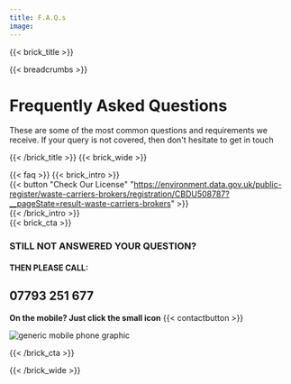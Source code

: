 ```yaml
---
title: F.A.Q.s
image:
--- 
```

{{< brick_title >}}

{{< breadcrumbs >}}

# Frequently Asked Questions

These are some of the most common questions and requirements we receive.
If your query is not covered, then don't hesitate to get in touch 

{{< /brick_title >}}
{{< brick_wide >}}

{{< faq >}}
{{< brick_intro >}}                                                                                                                                                            
  {{< button "Check Our License" "https://environment.data.gov.uk/public-register/waste-carriers-brokers/registration/CBDU508787?__pageState=result-waste-carriers-brokers" >}}  
{{< /brick_intro >}}  
{{< brick_cta >}}

### STILL NOT ANSWERED YOUR QUESTION?
#### THEN PLEASE CALL:

## 07793 251 677

**On the mobile? Just click the small icon** {{< contactbutton >}}


![generic mobile phone graphic](/uploads/illustrations/cuate/phone2.svg)

{{< /brick_cta >}}



{{< /brick_wide >}}

